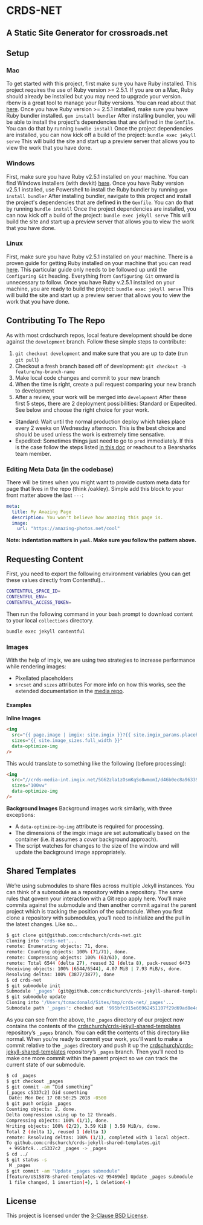 # CRDS-NET

## A Static Site Generator for crossroads.net

## Setup

### Mac

To get started with this project, first make sure you have Ruby installed. This
project requires the use of Ruby version >= 2.5.1. If you are on a Mac, Ruby should
already be installed but you may need to upgrade your version. rbenv is a great tool
to manage your Ruby versions. You can read about that [here](https://github.com/rbenv/rbenv#installation).
Once you have Ruby version >= 2.5.1 installed, make sure you have Ruby bundler
installed.
`gem install bundler`
After installing bundler, you will be able to install the project's dependencies that
are defined in the `Gemfile`. You can do that by running
`bundle install`
Once the project dependencies are installed, you can now kick off a build of the
project:
`bundle exec jekyll serve`
This will build the site and start up a preview server that allows you to view the
work that you have done.

### Windows

First, make sure you have Ruby v2.5.1 installed on your machine. You can find Windows installers (with devkit) [here](https://rubyinstaller.org/downloads/).
Once you have Ruby version v2.5.1 installed, use Powershell to install the Ruby bundler by running
`gem install bundler`
After installing bundler, navigate to this project and install the project's dependencies that are defined in the `Gemfile`. You can do that by running
`bundle install`
Once the project dependencies are installed, you can now kick off a build of the
project:
`bundle exec jekyll serve`
This will build the site and start up a preview server that allows you to view the
work that you have done.

### Linux

First, make sure you have Ruby v2.5.1 installed on your machine. There is a proven guide
for getting Ruby installed on your machine that you can read
[here](https://gorails.com/setup/ubuntu/16.04). This particular
guide only needs to be followed up until the `Configuring Git` heading. Everything
from `Configuring Git` onward is unnecessary to follow.
Once you have Ruby v.2.5.1 installed on your machine, you are ready to build the project:
`bundle exec jekyll serve`
This will build the site and start up a preview server that allows you to view the
work that you have done.

## Contributing To The Repo

As with most crdschurch repos, local feature development should be done against the `development` branch. Follow these simple steps to contribute:

1. `git checkout development` and make sure that you are up to date (run `git pull`)
2. Checkout a fresh branch based off of development: `git checkout -b feature/my-branch-name`
3. Make local code changes and commit to your new branch
4. When the time is right, create a pull request comparing your new branch to development
5. After a review, your work will be merged into `development`
   After these first 5 steps, there are 2 deployment possibilities: Standard or Expedited. See below and choose the right choice for your work.

- Standard: Wait until the normal production deploy which takes place every 2 weeks on Wednesday afternoon. This is the best choice and should be used unless the work is extremely time sensative.
- Expedited: Sometimes things just need to go to `prod` immediately. If this is the case follow the steps listed [in this doc](https://slack-files.com/T02C3F91X-FD2HHNMT7-c6400a04c1) or reachout to a Bearsharks team member.

### Editing Meta Data (in the codebase)

There will be times when you might want to provide custom meta data for page that lives in the repo (think /oakley). Simple add this block to your front matter above the last `---`:

```yaml
meta:
  title: My Amazing Page
  description: You won't believe how amazing this page is.
  image:
    url: "https://amazing-photos.net/cool"
```

**Note: indentation matters in `yaml`. Make sure you follow the pattern above.**

## Requesting Content

First, you need to export the following environment variables (you can get these
values directly from Contentful)...

```bash
CONTENTFUL_SPACE_ID=
CONTENTFUL_ENV=
CONTENTFUL_ACCESS_TOKEN=
```

Then run the following command in your bash prompt to download content to your local
`collections` directory.

```bash
bundle exec jekyll contentful
```

### Images

With the help of imgix, we are using two strategies to increase performance while rendering images:

- Pixellated placeholders
- `srcset` and `sizes` attributes
  For more info on how this works, see the extended documentation in the [media repo](https://github.com/crdschurch/crds-media/blob/development/README.md#images).

#### Examples

**Inline Images**

```html
<img
  src="{{ page.image | imgix: site.imgix }}?{{ site.imgix_params.placeholder }}"
  sizes="{{ site.image_sizes.full_width }}"
  data-optimize-img
/>
```

This would translate to something like the following (before processing):

```html
<img
  src="//crds-media-int.imgix.net/5G62zla1zOsmKqSo8wmomI/d46b0ec8a96339c72f25b56b7c2dd99b/isle-of-skye.jpg?auto=format,compress&w=10"
  sizes="100vw"
  data-optimize-img
/>
```

**Background Images**
Background images work similarly, with three exceptions:

- A `data-optimize-bg-img` attribute is required for processing.
- The dimensions of the imgix image are set automatically based on the container (i.e. it assumes a _cover_ background approach).
- The script watches for changes to the size of the window and will update the background image appropriately.

## Shared Templates

We’re using submodules to share files across multiple Jekyll instances. You can think of a submodule as a repository within a repository. The same rules that govern your interaction with a Git repo apply here. You’ll make commits against the submodule and then another commit against the parent project which is tracking the position of the submodule.
When you first clone a repository with submodules, you’ll need to initialize and the pull in the latest changes. Like so…

```bash
$ git clone git@github.com:crdschurch/crds-net.git
Cloning into 'crds-net'...
remote: Enumerating objects: 71, done.
remote: Counting objects: 100% (71/71), done.
remote: Compressing objects: 100% (63/63), done.
remote: Total 6544 (delta 27), reused 32 (delta 8), pack-reused 6473
Receiving objects: 100% (6544/6544), 4.07 MiB | 7.93 MiB/s, done.
Resolving deltas: 100% (3877/3877), done
$ cd crds-net
$ git submodule init
Submodule '_pages' (git@github.com:crdschurch/crds-jekyll-shared-templates.git) registered for path '_pages'
$ git submodule update
Cloning into '/Users/tcmacdonald/Sites/tmp/crds-net/_pages'...
Submodule path '_pages': checked out '995bfc915e66962451107f29d69ad8e4d19fe840'
```

As you can see from the above, the `_pages` directory of our project now contains the contents of the [crdschurch/crds-jekyll-shared-templates](https://github.com/crdschurch/crds-jekyll-shared-templates/tree/_pages) repository’s `_pages` branch. You can edit the contents of this directory like normal. When you’re ready to commit your work, you’ll want to make a commit relative to the `_pages` directory and push it up the [crdschurch/crds-jekyll-shared-templates](https://github.com/crdschurch/crds-jekyll-shared-templates/tree/_pages) repository’s `_pages` branch. Then you’ll need to make one more commit within the parent project so we can track the current state of our submodule.

```bash
$ cd _pages
$ git checkout _pages
$ git commit -am “Did something”
[_pages c5337c2] Did something
 Date: Mon Dec 17 08:50:25 2018 -0500
$ git push origin _pages
Counting objects: 2, done.
Delta compression using up to 12 threads.
Compressing objects: 100% (1/1), done.
Writing objects: 100% (2/2), 3.59 KiB | 3.59 MiB/s, done.
Total 2 (delta 1), reused 1 (delta 1)
remote: Resolving deltas: 100% (1/1), completed with 1 local object.
To github.com:crdschurch/crds-jekyll-shared-templates.git
 + 995bfc9...c5337c2 _pages -> _pages
$ cd ../
$ git status -s
 M _pages
$ git commit -am "Update _pages submodule"
[feature/US15878-shared-templates-v2 95469de] Update _pages submodule
 1 file changed, 1 insertion(+), 1 deletion(-)
```

## License

This project is licensed under the [3-Clause BSD License](https://opensource.org/licenses/BSD-3-Clause).
